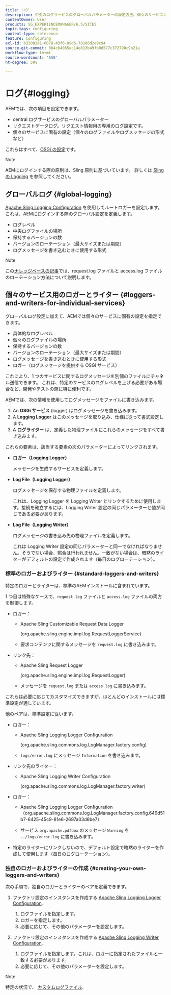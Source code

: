 ```yaml
---
title: ログ
description: 中央のログサービスのグローバルパラメーターの設定方法、個々のサービスに固有の設定方法、またはデータログの要求方法について説明します。
contentOwner: User
products: SG_EXPERIENCEMANAGER/6.5/SITES
topic-tags: configuring
content-type: reference
feature: Configuring
exl-id: b32001a1-0078-43f6-89d6-781d6d2e9c94
source-git-commit: 8b4cb4065ec14e813b49fb0d577c372790c9b21a
workflow-type: tm+mt
source-wordcount: '650'
ht-degree: 50%

---
```


# ログ{#logging}

AEMでは、次の項目を設定できます。

* central ログサービスのグローバルパラメーター
* リクエストデータログ。リクエスト情報用の専用のログ設定です。
* 個々のサービスに固有の設定（個々のログファイルやログメッセージの形式など）

これらはすべて、[OSGi の設定](/help/sites-deploying/configuring-osgi.md)です。

>[!NOTE]
>
>AEMにログインする際の原則は、Sling 原則に基づいています。 詳しくは [Sling の Logging](https://sling.apache.org/site/logging.html) を参照してください。

## グローバルログ {#global-logging}

[Apache Sling Logging Configuration](/help/sites-deploying/osgi-configuration-settings.md) を使用してルートロガーを設定します。 これは、AEMにログインする際のグローバル設定を定義します。

* ログレベル
* 中央ログファイルの場所
* 保持するバージョンの数
* バージョンのローテーション（最大サイズまたは期間）
* ログメッセージを書き込むときに使用する形式

>[!NOTE]
>
>この[ナレッジベースの記事](https://helpx.adobe.com/jp/experience-manager/kb/HowToRotateRequestAndAccessLog.html)では、request.log ファイルと access.log ファイルのローテーション方法について説明します。

## 個々のサービス用のロガーとライター {#loggers-and-writers-for-individual-services}

グローバルログ設定に加えて、AEMでは個々のサービスに固有の設定を指定できます。

* 具体的なログレベル
* 個々のログファイルの場所
* 保持するバージョンの数
* バージョンのローテーション（最大サイズまたは期間）
* ログメッセージを書き込むときに使用する形式
* ロガー（ログメッセージを提供する OSGi サービス）

これにより、1 つのサービスに関するログメッセージを別個のファイルにチャネル送信できます。 これは、特定のサービスのログレベルを上げる必要がある場合など、開発やテストの際に特に便利です。

AEMでは、次の情報を使用してログメッセージをファイルに書き込みます。

1. An **OSGi サービス** (logger) はログメッセージを書き込みます。
1. A **Logging Logger** はこのメッセージを取り込み、仕様に従って書式設定します。
1. A **ログライター** は、定義した物理ファイルにこれらのメッセージをすべて書き込みます。

これらの要素は、該当する要素の次のパラメーターによってリンクされます。

* **ロガー（Logging Logger）**

  メッセージを生成するサービスを定義します。

* **Log File（Logging Logger）**

  ログメッセージを保存する物理ファイルを定義します。

  これは、Logging Logger を Logging Writer とリンクするために使用します。接続を確立するには、Logging Writer 設定の同じパラメーターと値が同じである必要があります。

* **Log File（Logging Writer）**

  ログメッセージの書き込み先の物理ファイルを定義します。

  これは Logging Writer 設定の同じパラメーターと同一でなければなりません。そうでない場合、照合は行われません。一致がない場合は、暗黙のライターがデフォルトの設定で作成されます（毎日のログローテーション）。

### 標準のロガーおよびライター {#standard-loggers-and-writers}

特定のロガーとライターは、標準のAEMインストールに含まれています。

1 つ目は特殊なケースで、`request.log` ファイルと `access.log` ファイルの両方を制御します。

* ロガー：

   * Apache Sling Customizable Request Data Logger

     (org.apache.sling.engine.impl.log.RequestLoggerService)

   * 要求コンテンツに関するメッセージを `request.log` に書き込みます。

* リンク先：

   * Apache Sling Request Logger

     (org.apache.sling.engine.impl.log.RequestLogger)

   * メッセージを `request.log` または `access.log` に書き込みます。

これらは必要に応じてカスタマイズできますが、ほとんどのインストールには標準設定が適しています。

他のペアは、標準設定に従います。

* ロガー：

   * Apache Sling Logging Logger Configuration

     (org.apache.sling.commons.log.LogManager.factory.config)

   * `logs/error.log` にメッセージ `Information` を書き込みます。

* リンク先のライター：

   * Apache Sling Logging Writer Configuration

     (org.apache.sling.commons.log.LogManager.factory.writer)

* ロガー：

   * Apache Sling Logging Logger Configuration（org.apache.sling.commons.log.LogManager.factory.config.649d51b7-6425-45c9-81e6-2697a03d6be7）

   * サービス `org.apache.pdfbox` のメッセージ `Warning` を `../logs/error.log` に書き込みます。

* 特定のライターにリンクしないので、デフォルト設定で暗黙のライターを作成して使用します（毎日のログローテーション）。

### 独自のロガーおよびライターの作成 {#creating-your-own-loggers-and-writers}

次の手順で、独自のロガーとライターのペアを定義できます。

1. ファクトリ設定のインスタンスを作成する [Apache Sling Logging Logger Configuration](/help/sites-deploying/osgi-configuration-settings.md).

   1. ログファイルを指定します。
   1. ロガーを指定します。
   1. 必要に応じて、その他のパラメーターを設定します。

1. ファクトリ設定のインスタンスを作成する [Apache Sling Logging Writer Configuration](/help/sites-deploying/osgi-configuration-settings.md).

   1. ログファイルを指定します。これは、ロガーに指定されたファイルと一致する必要があります。
   1. 必要に応じて、その他のパラメーターを設定します。

>[!NOTE]
>
>特定の状況で、 [カスタムログファイル](/help/sites-deploying/monitoring-and-maintaining.md#create-a-custom-log-file).
